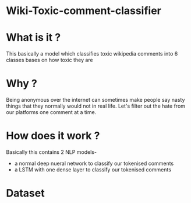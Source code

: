 # Wiki-Toxic-comment-classifier
# What is it ?
This basically a model which classifies toxic wikipedia comments into 6 classes bases on how toxic they are
# Why ?
Being anonymous over the internet can sometimes make people say nasty things that they normally would not in real life. Let's filter out the hate from our platforms one comment at a time.
# How does it work ?
Basically this contains 2 NLP models-
  * a normal deep nueral network to classify our tokenised comments 
  * a LSTM  with one dense layer to classify our tokenised comments 
# Dataset
